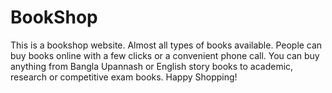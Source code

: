 # BookShop
This is a bookshop website. Almost all types of books available. People can buy books online with a few clicks or a convenient phone call. You can buy anything from Bangla Upannash or English story books to academic, research or competitive exam books. Happy Shopping!

